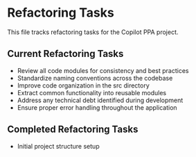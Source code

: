 # Refactoring Tasks

This file tracks refactoring tasks for the Copilot PPA project.

## Current Refactoring Tasks
- Review all code modules for consistency and best practices
- Standardize naming conventions across the codebase
- Improve code organization in the src directory 
- Extract common functionality into reusable modules
- Address any technical debt identified during development
- Ensure proper error handling throughout the application

## Completed Refactoring Tasks
- Initial project structure setup